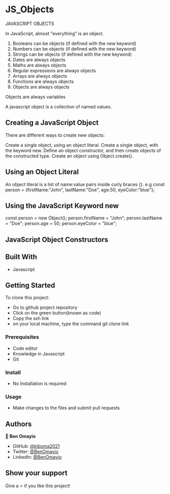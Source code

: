 # JS_Objects
JAVASCRIPT OBJECTS

In JavaScript, almost "everything" is an object.
  1. Booleans can be objects (if defined with the new keyword)
  2. Numbers can be objects (if defined with the new keyword)
  3. Strings can be objects (if defined with the new keyword)
  4. Dates are always objects
  5. Maths are always objects
  6. Regular expressions are always objects
  7. Arrays are always objects
  8. Functions are always objects
  9. Objects are always objects

Objects are always variables

A javascript object is a collection of named values.


## Creating a JavaScript Object

There are different ways to create new objects:

Create a single object, using an object literal.
Create a single object, with the keyword new.
Define an object constructor, and then create objects of the constructed type.
Create an object using Object.create().

## Using an Object Literal
An object literal is a list of name:value pairs inside curly braces {}.
e.g const person = {firstName:"John", lastName:"Doe", age:50, eyeColor:"blue"};

## Using the JavaScript Keyword new
const person = new Object();
  person.firstName = "John";
  person.lastName = "Doe";
  person.age = 50;
  person.eyeColor = "blue";


## JavaScript Object Constructors











## Built With

- Javascript

## Getting Started

To clone this project:
- Go to github project repository
- Click on the green button(known as code)
- Copy the ssh link
- on your local machine, type the command git clone link

### Prerequisites
- Code editor
- Knowledge in Javascript
- Git

### Install
- No Installation is required

### Usage
- Make changes to the files and submit pull requests

## Authors

👤 **Ben Omayio**

- GitHub: [@kiboma2021](https://github.com/kiboma2021)
- Twitter: [@BenOmayio](https://twitter.com/omayiobenj)
- LinkedIn: [@BenOmayio](https://www.linkedin.com/in/ben-omayio-74622469/)

## Show your support

Give a ⭐️ if you like this project!

